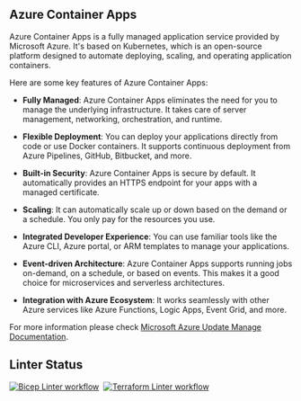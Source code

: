 ## Azure Container Apps

Azure Container Apps is a fully managed application service provided by Microsoft Azure. It's based on Kubernetes, which is an open-source platform designed to automate deploying, scaling, and operating application containers.

Here are some key features of Azure Container Apps:

- **Fully Managed**: Azure Container Apps eliminates the need for you to manage the underlying infrastructure. It takes care of server management, networking, orchestration, and runtime.

- **Flexible Deployment**: You can deploy your applications directly from code or use Docker containers. It supports continuous deployment from Azure Pipelines, GitHub, Bitbucket, and more.

- **Built-in Security**: Azure Container Apps is secure by default. It automatically provides an HTTPS endpoint for your apps with a managed certificate.

- **Scaling**: It can automatically scale up or down based on the demand or a schedule. You only pay for the resources you use.

- **Integrated Developer Experience**: You can use familiar tools like the Azure CLI, Azure portal, or ARM templates to manage your applications.

- **Event-driven Architecture**: Azure Container Apps supports running jobs on-demand, on a schedule, or based on events. This makes it a good choice for microservices and serverless architectures.

- **Integration with Azure Ecosystem**: It works seamlessly with other Azure services like Azure Functions, Logic Apps, Event Grid, and more.


For more information please check [Microsoft Azure Update Manage Documentation](https://learn.microsoft.com/en-us/azure/container-apps/).

## Linter Status
[![Bicep Linter workflow](https://github.com/romanrabodzei/Azure-Container-Apps/actions/workflows/bicep_linter.yml/badge.svg)](https://github.com/romanrabodzei/Azure-Container-Apps/actions/workflows/bicep_linter.yml)&nbsp;&nbsp;[![Terraform Linter workflow](https://github.com/romanrabodzei/Azure-Container-Apps/actions/workflows/terraform_linter.yml/badge.svg)](https://github.com/romanrabodzei/Azure-Container-Apps/actions/workflows/terraform_linter.yml)